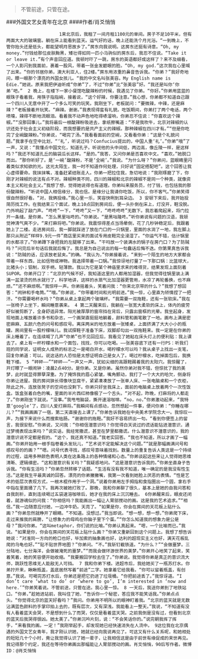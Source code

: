 > 不管前途，只管在途。

###外国文艺女青年在北京
####作者/肖爻悄悄

						1来北京后，我租了一间月租1100元的单间。房子不足10平米，但有两面大大的玻璃窗。躺在床上能看到蓝天。运气好的话，晚上还能洗个月光浴。“一到晚上，不管你抬头还是低头，都能望明月思故乡了。”房东向我说明。这房东还挺有诗意。“Oh, my money.”付钱给那位皮肤黝黑，矮壮得如同一匹小马驹似的房东后，我忍不住说。“Take it or leave it.”有个声音回应道。我顿时吓了一跳，房东的英语都好成这样了？来不及细看，一个人影闪到我面前，裹着一股风，带着一张金发碧眼的脸。“Oh, my god.”这次我在心里喊了出来。“你的邻居你弟，澳大利亚人，住2楼。”房东用浓重的鼻音告诉我。“你弟？”我好奇地问，瞟一眼那个漂亮的外国女孩儿。“我的中文名叫张美容。My English name is Edie.”她说。原来我把伊迪听成“你弟”了，不过“你弟”比“张美容”好。“我还是叫你‘你弟’吧。”  2 晚上，在楼下一家小餐馆吃酸辣粉的时候，我遇见了你弟。“你好。”你弟用蓝蓝的眼珠子看着我，用筷子指指碗，接着说，“这个好辣，你要注意。”我心想，你弟都不知道自己跟一个四川人无意中开了一个多么可笑的玩笑。我刚坐下，老板就问：“要微辣，中辣，还是麻辣？”老板接着开玩笑。“麻辣。谢谢。”我表现得蛮有礼貌。吃饭期间，你弟打了两个电话，两个喷嚏，辣得不断地流眼泪。看着我不动声色地吃得哧溜响，你弟忍不住说：“你喜欢这个辣椒。”“没那回事儿。”我将最后一根酸辣粉吸进去，拿纸擦嘴道：“不是我吹牛，北京对辣椒的认识还处于社会主义初级阶段，而我想要的是共产主义的辣椒。那种辣椒在四川才有。”“但是你吃完了全碗酸辣粉。”你弟说，“喝完了汤。”我看看面前的空碗，又看看你弟：“这是个礼貌问题。”我拿手在空中比划，“‘礼’，听说过吗？Confucius提出的，中国人重‘礼’。”你弟“哦”了一声，又说：“我懂点中国文化，知道孔子。听说他的头中间低，两边高，像丘陵一样，是这样吗？”我还不知道孔丘的脑袋瓜长这样。“是的。”我答，又问你弟是否喜欢中文。“喜欢。”她脱口而出。“那你听好了。是‘一碗’酸辣粉，不是‘全碗’。”我说。“为什么呀？”你弟问，蓝眼睛里闪着类似求知欲的光。这光太陌生，我一时不知道作何处理，只好说“固定搭配吧”。这个回答让我心虚得要命。我抹抹嘴，准备赶紧结账走人。你弟一把拉住我，急切地说：“我刚琢磨了下，你刚才对辣椒的说法有点不对。辣椒种类不同，四川的辣椒和北京的辣椒不是同一个种类，就像资本主义和社会主义。”我想了想，觉得她说得也有道理。你弟叫来服务员，付了钱，也包括我的那份酸辣粉。“听说中国人相信缘分，我也信。是缘分让我请你吃饭，所以，你不客气。”你弟笑得很自然很好看。“对，我俩投缘。”我心里一乐，笑容快咧到耳朵边。 3 安顿下来后，我开始投简历找工作。在我结束三个面试，晚上10点回到房间后，便一头扑倒在床上，灯没开，鞋没脱。门外响起了敲门声。“咚咚”一下，“咚咚”又一下，“咚咚咚咚”无数下。我忍着爬起来，将门拉开一条缝。是你弟。“怎么黑里咕咚的。”你弟说。“是黑咕隆咚。”听你弟说有问题的汉语，我顿觉神清气爽不少。“来打麻将吧。”你弟说。我震惊得差点当场晕倒，花了几秒钟稳定后，我跟着她上了二楼。走进房间后，我一脚就踩进了放在门口的一只锅里，里面的水淌了一地，我左脚上那只从附近“样样9.9元一件”商店里买来的面试专用皮鞋完全浸湿了。“你运气不错，估计锅里的水都凉了。”你弟蹲下身把我的左腿移了出来。“干吗放一个装满水的锅子在房门口？为了防贼吗？”问完后半句话后我就后悔了。我总是为自己说出的每一句蠢话后悔不迭。你第果真告诉我说：“防贼的话，应该放老鼠夹。”的确。“我认为，”你弟接着说，“来到一个陌生的地方大家都会带着一样东西，比如信物或神物。我选择带着一口锅。”我惊讶地打量了一下那口锅：比篮球大，比猪头小；铝制，双手柄，轻薄款。我以为它是某个神庙里求来的难得货，结果发现上面刻着SUPOR。你弟开口了：“北京的气候不好，我知道这里的人都用加湿器，但我觉得往锅里装上满满一盆滚烫的热水就行了，科学地讲，这样的水蒸气比加湿器更管用，水凉了再轮番换，也不麻烦。”“还不麻烦啊。”我惊呼一声。你弟摇着头，笑着问我：“你来北京带的什么？”我想了想回答：“闹钟和手电筒。”“哦。”你弟说，“你带着时间和光明前进。”我一惊，心里直为矫情捏了一把汗。“你需要喝杯水吗？”你弟从桌上拿起两个玻璃杯。“我需要一双拖鞋，还有一张软床。”我在一张椅子上坐下，瞬间睡意袭来。 4 第二天醒来后，我躺在一张宽大柔软的床上，体内的疲劳好似被剪断了，全身舒适异常。阳光被厚厚的窗帘挡在背后，只露出窗框的光晕。我坐起身，发现地面上堆放着许多书和杂志，一个画架直挺挺地躺着，颜料管和画笔散了一地。画布上满是密密麻麻、五颜六色的问号和感叹号。离床两米的地方放着一张矮桌，上面挤满了大大小小的瓶罐。房间里有一股柠檬味儿。我试探鞋子准备下床，双脚却勾出一双拖鞋来。我一定是在你弟的床上睡着了。在连续喊了几声“你弟”也不见回应后，我看见了她粘在床头灯上的便利贴：我上课去了。桌上有一杯柠檬水和一个面包，找找，你可以吃喝。——张美容底下还有一行PS：听我们班的同学说，证明女人成熟的标志之一是喝白开水，喝柠檬水可以吗？我从桌子上找出一支笔，回复你弟道：可以。说这话的人恐怕是太想证明自己是女人了。喝过柠檬水，吃掉面包后，我换鞋下楼。 5 “砰砰——”“砰砰——”一声又一声，犹如尖细的高跟鞋踢着我的太阳穴。我惊醒了，开灯瞟了一眼闹钟：凌晨2点40分。是你弟。又是你弟。虽然你弟对我不错，但惊扰了我的美梦，此时就显得罪孽深重。为了掩饰我的眉心紧皱，嘴角颤动，我打了一个大大的哈欠，侧身将你弟让进屋。我的房间狭长得像块豆腐干，紧紧凑凑放了一张单人床、一张电脑桌和一个衣柜，除此之外，连放张凳子的空间也没剩下。你弟只好坐我床上，面前的电脑桌上放着两个一次性饭盒。饭盒张着白色的嘴，里面的半片西红柿像极了一个舌头。“对不起，昨晚，打麻将的人都走了。”你弟刚坐下就说。“没事。”我甩甩脑袋，撕开速溶咖啡。“no，no，”你弟激动起来，“我特意‘google’了，四川人爱打麻将。”我瞬间有点感动，忽然想起一件事，便问你弟：“你睡在哪儿？”“我画画画了一宿，第二天直接去上课了。”你弟告诉我她在中央美术学院念大一。我惊叹一声，为接下来说什么而搜索枯肠。“谢谢你的拖鞋。”我好不容易挤出一句。“看到你便签上的留言，我很安慰。”你弟说，又问我：“你相信潜意识吗？你觉得白天说过的谎话能钻进潜意识，通过梦境表现出来吗？”说实话，我经常撒谎，甚至在梦里都撒谎。什么潜意识不潜意识的，我的潜意识说不定都是假的。“这个，我还真不知道。”我老实回答。“我也不知道，所以才画了一幅画。”你弟开始用一根手指卷着头发玩儿，“艺术说不定能解决这个问题。”“就是那幅画满问号和感叹号的的画？”“嗯。问号代表寻找，感叹号意味着找到。数量上的重复告诉人类这是一个持续的过程，运用多种颜色表明人类在这条路上的各种情绪和心态。”你弟谈起这些来让人觉得她思维清晰、逻辑缜密。“这和潜意识有关吗？”我疑惑地问。“这是潜意识告诉我的。”你弟坐直身子告诉我。“你有生活吗？”你弟忽然转移了话题。“生活有没有我不知道，唯一确定的是我没有性生活。”这是我生平最真诚的回答。漂亮的你弟撇撇嘴，我第一次看到她脸上厌恶的表情。“性是艺术的低层次表现方式，一根木棍作用于一个洞。”说着你弟用左手拇指和食指圈出一个圆，拿右手中指在里面捅了几下。我再次被她打败了。那晚，我和你弟聊了很久，基本上是她的自我问答和自我剖析，直到连续喝过五袋速溶咖啡后，她才在我的床上沉沉睡去。 6你弟醒来后，眼皮还闭着，就游魂似的问我：“你相信吗？我能画出一幅让人胃部搅动的画。这是我的艺术追求。”“相信。”我一边随意应付她，一边冲牛奶。天亮了。“如果是你，你会在房间的天花板上贴什么画？”你弟忽然就睁开了眼睛。“不知道。没想过。”我当即说。“想一想，想一想，”你弟爬下床，走过来推我的肩膀，“让想象力的母鸡在你脑子里下个蛋。”“你怎么知道我的想象力是公是母？”我问你弟。“这叫metaphor，你们说的比喻。”你弟认真起来。“嗯，一个比喻而已。”我说。“如果是你，你会在房间的天花板上贴什么画？”你弟又重新回到这个问题上。我想了想告诉她说：“对准同一方向的枪口也好，毕加索的抽象画也好，达利的超现实主义也好，满天花板乱爬的乌龟也好。”“贴不贴世界地图？”你弟问。“不。”我斩钉截铁道。“为什么？”“会做噩梦。三分陆地，七分海洋，会做被淹死的噩梦。”“而我会做环游世界的美梦。”你弟开心地笑了起来，笑着笑着，她的笑容便开始收缩。“我要搬回学校去住了。”你弟说。我觉得你弟是真正的意识流大师，跳跃性思维无人能敌无人可挡。 7 我和你弟下楼。进超市后，我给她买了一瓶苏打水。你弟拧开来，瞅瞅瓶盖，盖底居然写着“前途”二字。她拿着它给我看。“你可以留着瓶盖，有创意。”我说。可喝完苏打水后，你弟还是把它扔进了垃圾桶。“你把前途丢了。”我惊讶道。“I don’t care ‘what to do’ or ‘where to go’, I’m interested in ‘now and here.’”你弟笑着说。不管前途，只管在途。我心里一惊。 8 一天后，我送你弟到了地铁站口。“你弟，”趁她进站前，我叫住了她，“告诉你一个秘密，答应我不能笑话我。”你弟点点头。“你觉得北京的蓝天好看吗？”我问。你弟用不明所以的眼神盯着我。“北京的蓝天就是无数沾满蓝色颜料的手掌印拍上去的，既有层次，又有深浅。我能看上一整天。”我说，“不知道有没有人看着蓝天会哭，不是想到什么了而哭，仅仅是看着蓝天哭。之前我倒是没有过，但看到北京的蓝天后我哭得很凶。她太美了。”你弟沉吟片刻，说：“不会笑话你的。”说完朝我挥了挥手，“来看我的画。一定！”我刚举起手，却发现她已经快速消失在人流中。 9这位我在北京偶遇的外国文艺女青年，我才刚认识她，她就已经向我说再见了。可这又有什么关系呢，和她相处的短短几十个小时，竟让我觉得认识了她一辈子，让我相信这是由于前世有缘促成的来世再见。我记得那个约定，我还在等待你弟画出那幅能让人胃部搅动的画。肖爻悄悄，90后写作者。微博ID：@肖爻悄悄 